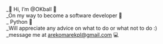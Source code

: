  _👋 Hi, I’m @OKball 👋 <br>
_On my way to become a software developer 🚀 <br>
_ Python 🐍 <br>
_Will appreciate any advice on what to do or what not to do :) <br>
_message me at arekomarekpl@gmail.com 💻 <br>
<!---
OKball/OKball is a ✨ special ✨ repository because its `README.md` (this file) appears on your GitHub profile.
You can click the Preview link to take a look at your changes.
--->

